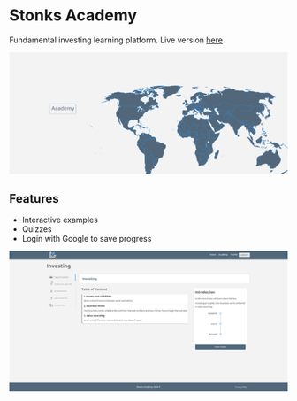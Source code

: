 # Stonks Academy

Fundamental investing learning platform. Live version [here](https://stonksacademy.herokuapp.com/)

![Image description](./client/public/images/img1.png)

## Features
- Interactive examples
- Quizzes
- Login with Google to save progress

![Image description](./client/public/images/img2.png)
